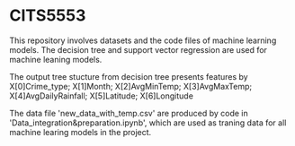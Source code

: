 # CITS5553
This repository involves datasets and the code files of machine learning models.
The decision tree and support vector regression are used for machine leaning models.

The output tree stucture from decision tree presents features by X[0]Crime_type; X[1]Month;	X[2]AvgMinTemp;	X[3]AvgMaxTemp;	X[4]AvgDailyRainfall;	X[5]Latitude;	X[6]Longitude

The data file 'new_data_with_temp.csv' are produced by code in 'Data_integration&preparation.ipynb', which are used as traning data for all machine learing models in the project.

